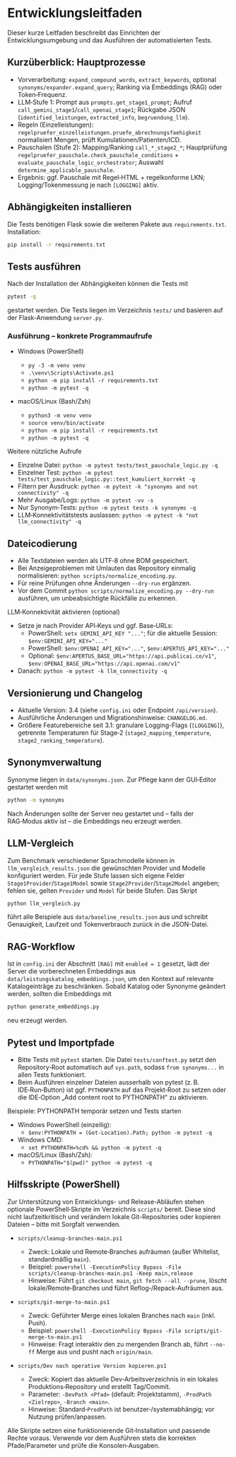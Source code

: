 # Entwicklungsleitfaden

Dieser kurze Leitfaden beschreibt das Einrichten der Entwicklungsumgebung und das Ausführen der automatisierten Tests.

## Kurzüberblick: Hauptprozesse

- Vorverarbeitung: `expand_compound_words`, `extract_keywords`, optional `synonyms/expander.expand_query`; Ranking via Embeddings (RAG) oder Token‑Frequenz.
- LLM‑Stufe 1: Prompt aus `prompts.get_stage1_prompt`; Aufruf `call_gemini_stage1`/`call_openai_stage1`; Rückgabe JSON (`identified_leistungen`, `extracted_info`, `begruendung_llm`).
- Regeln (Einzelleistungen): `regelpruefer_einzelleistungen.pruefe_abrechnungsfaehigkeit` normalisiert Mengen, prüft Kumulationen/Patienten/ICD.
- Pauschalen (Stufe 2): Mapping/Ranking `call_*_stage2_*`; Hauptprüfung `regelpruefer_pauschale.check_pauschale_conditions` + `evaluate_pauschale_logic_orchestrator`; Auswahl `determine_applicable_pauschale`.
- Ergebnis: ggf. Pauschale mit Regel‑HTML + regelkonforme LKN; Logging/Tokenmessung je nach `[LOGGING]` aktiv.

## Abhängigkeiten installieren

Die Tests benötigen Flask sowie die weiteren Pakete aus `requirements.txt`. Installation:

```bash
pip install -r requirements.txt
```

## Tests ausführen

Nach der Installation der Abhängigkeiten können die Tests mit

```bash
pytest -q
```

gestartet werden. Die Tests liegen im Verzeichnis `tests/` und basieren auf der Flask-Anwendung `server.py`.

### Ausführung – konkrete Programmaufrufe

- Windows (PowerShell)
  - `py -3 -m venv venv`
  - `.\venv\Scripts\Activate.ps1`
  - `python -m pip install -r requirements.txt`
  - `python -m pytest -q`

- macOS/Linux (Bash/Zsh)
  - `python3 -m venv venv`
  - `source venv/bin/activate`
  - `python -m pip install -r requirements.txt`
  - `python -m pytest -q`

Weitere nützliche Aufrufe
- Einzelne Datei: `python -m pytest tests/test_pauschale_logic.py -q`
- Einzelner Test: `python -m pytest tests/test_pauschale_logic.py::test_kumuliert_korrekt -q`
- Filtern per Ausdruck: `python -m pytest -k "synonyms and not connectivity" -q`
- Mehr Ausgabe/Logs: `python -m pytest -vv -s`
- Nur Synonym‑Tests: `python -m pytest tests -k synonyms -q`
- LLM‑Konnektivitätstests auslassen: `python -m pytest -k "not llm_connectivity" -q`

## Dateicodierung

- Alle Textdateien werden als UTF‑8 ohne BOM gespeichert.
- Bei Anzeigeproblemen mit Umlauten das Repository einmalig normalisieren:
  `python scripts/normalize_encoding.py`.
- Für reine Prüfungen ohne Änderungen `--dry-run` ergänzen.
- Vor dem Commit `python scripts/normalize_encoding.py --dry-run` ausführen, um unbeabsichtigte Rückfälle zu erkennen.

LLM‑Konnektivität aktivieren (optional)
- Setze je nach Provider API‑Keys und ggf. Base‑URLs:
  - PowerShell: `setx GEMINI_API_KEY "..."`; für die aktuelle Session: `$env:GEMINI_API_KEY="..."`
  - PowerShell: `$env:OPENAI_API_KEY="..."`, `$env:APERTUS_API_KEY="..."`
  - Optional: `$env:APERTUS_BASE_URL="https://api.publicai.co/v1"`, `$env:OPENAI_BASE_URL="https://api.openai.com/v1"`
- Danach: `python -m pytest -k llm_connectivity -q`

## Versionierung und Changelog

- Aktuelle Version: 3.4 (siehe `config.ini` oder Endpoint `/api/version`).
- Ausführliche Änderungen und Migrationshinweise: `CHANGELOG.md`.
- Größere Featurebereiche seit 3.1: granulare Logging-Flags (`[LOGGING]`), getrennte Temperaturen für Stage‑2 (`stage2_mapping_temperature`, `stage2_ranking_temperature`).

## Synonymverwaltung

Synonyme liegen in `data/synonyms.json`. Zur Pflege kann der GUI‑Editor gestartet werden mit

```bash
python -m synonyms
```

Nach Änderungen sollte der Server neu gestartet und – falls der RAG‑Modus aktiv ist – die Embeddings neu erzeugt werden.

## LLM-Vergleich

Zum Benchmark verschiedener Sprachmodelle können in `llm_vergleich_results.json` die gewünschten Provider und Modelle konfiguriert werden. Für jede Stufe lassen sich eigene Felder `Stage1Provider`/`Stage1Model` sowie `Stage2Provider`/`Stage2Model` angeben; fehlen sie, gelten `Provider` und `Model` für beide Stufen. Das Skript

```bash
python llm_vergleich.py
```

führt alle Beispiele aus `data/baseline_results.json` aus und schreibt Genauigkeit, Laufzeit und Tokenverbrauch zurück in die JSON-Datei.

## RAG-Workflow

Ist in `config.ini` der Abschnitt `[RAG]` mit `enabled = 1` gesetzt, lädt der Server die vorberechneten Embeddings aus `data/leistungskatalog_embeddings.json`, um den Kontext auf relevante Katalogeinträge zu beschränken. Sobald Katalog oder Synonyme geändert werden, sollten die Embeddings mit

```bash
python generate_embeddings.py
```

neu erzeugt werden.

## Pytest und Importpfade

- Bitte Tests mit `pytest` starten. Die Datei `tests/conftest.py` setzt den Repository‑Root automatisch auf `sys.path`, sodass `from synonyms...` in allen Tests funktioniert.
- Beim Ausführen einzelner Dateien ausserhalb von pytest (z. B. IDE‑Run‑Button) ist ggf. `PYTHONPATH` auf das Projekt‑Root zu setzen oder die IDE‑Option „Add content root to PYTHONPATH“ zu aktivieren.

Beispiele: PYTHONPATH temporär setzen und Tests starten
- Windows PowerShell (einzeilig):
  - `$env:PYTHONPATH = (Get-Location).Path; python -m pytest -q`
- Windows CMD:
  - `set PYTHONPATH=%cd% && python -m pytest -q`
- macOS/Linux (Bash/Zsh):
  - `PYTHONPATH="$(pwd)" python -m pytest -q`

## Hilfsskripte (PowerShell)

Zur Unterstützung von Entwicklungs- und Release-Abläufen stehen optionale PowerShell‑Skripte im Verzeichnis `scripts/` bereit. Diese sind nicht laufzeitkritisch und verändern lokale Git-Repositories oder kopieren Dateien – bitte mit Sorgfalt verwenden.

- `scripts/cleanup-branches-main.ps1`
  - Zweck: Lokale und Remote‑Branches aufräumen (außer Whitelist, standardmäßig `main`).
  - Beispiel: `powershell -ExecutionPolicy Bypass -File scripts/cleanup-branches-main.ps1 -Keep main,release`
  - Hinweise: Führt `git checkout main`, `git fetch --all --prune`, löscht lokale/Remote‑Branches und führt Reflog‑/Repack‑Aufräumen aus.

- `scripts/git-merge-to-main.ps1`
  - Zweck: Geführter Merge eines lokalen Branches nach `main` (inkl. Push).
  - Beispiel: `powershell -ExecutionPolicy Bypass -File scripts/git-merge-to-main.ps1`
  - Hinweise: Fragt interaktiv den zu mergenden Branch ab, führt `--no-ff` Merge aus und pusht nach `origin/main`.

- `scripts/Dev nach operative Version kopieren.ps1`
  - Zweck: Kopiert das aktuelle Dev‑Arbeitsverzeichnis in ein lokales Produktions‑Repository und erstellt Tag/Commit.
  - Parameter: `-DevPath <Pfad>` (default: Projektstamm), `-ProdPath <Zielrepo>`, `-Branch <main>`.
  - Hinweise: Standard‑`ProdPath` ist benutzer‑/systemabhängig; vor Nutzung prüfen/anpassen.

Alle Skripte setzen eine funktionierende Git‑Installation und passende Rechte voraus. Verwende vor dem Ausführen stets die korrekten Pfade/Parameter und prüfe die Konsolen‑Ausgaben.
